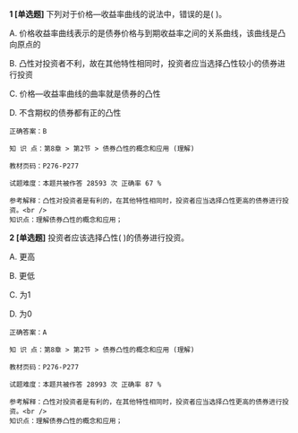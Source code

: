 **1 [单选题]** 下列对于价格—收益率曲线的说法中，错误的是( )。

A. 价格收益率曲线表示的是债券价格与到期收益率之间的关系曲线，该曲线是凸向原点的

B. 凸性对投资者不利，故在其他特性相同时，投资者应当选择凸性较小的债券进行投资

C. 价格—收益率曲线的曲率就是债券的凸性

D. 不含期权的债券都有正的凸性 

```
正确答案：B

知 识 点：第8章 > 第2节 > 债券凸性的概念和应用 (理解)

教材页码：P276-P277

试题难度：本题共被作答 28593 次 正确率 67 %

参考解释：凸性对投资者是有利的，在其他特性相同时，投资者应当选择凸性更高的债券进行投资。<br />
知识点：理解债券凸性的概念和应用；
```


**2 [单选题]** 投资者应该选择凸性( )的债券进行投资。

A. 更高

B. 更低

C. 为1

D. 为0 

```
正确答案：A

知 识 点：第8章 > 第2节 > 债券凸性的概念和应用 (理解)

教材页码：P276-P277

试题难度：本题共被作答 28993 次 正确率 87 %

参考解释：凸性对投资者是有利的，在其他特性相同时，投资者应当选择凸性更高的债券进行投资。<br />
知识点：理解债券凸性的概念和应用；
```

